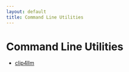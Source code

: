 ```yaml
---
layout: default
title: Command Line Utilities
---
```


# Command Line Utilities

- [clip4llm](https://github.com/UnitVectorY-Labs/clip4llm)
